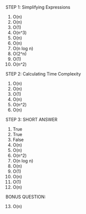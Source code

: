 STEP 1: Simplifying Expressions

1) O(n)
2) O(n)
3) O(1)
4) O(n^3)
5) O(n)
6) O(n)
7) O(n log n)
8) O(2^n)
9) O(1)
10) O(n^2)


STEP 2: Calculating Time Complexity

1) O(n)
2) O(n)
3) O(1)
4) O(n)
5) O(n^2)
6) O(n)

STEP 3: SHORT ANSWER

1) True
2) True
3) False
4) O(n)
5) O(n)
6) O(n^2)
7) O(n log n)
8) O(n)
9) O(1)
10) O(n)
11) O(1)
12) O(n)

BONUS QUESTION:

13) O(n)

